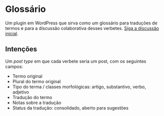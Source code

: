 # Glossário
Um plugin em WordPress que sirva como um glossário para traduções de termos e para a discussão colaborativa desses verbetes. [Siga a discussão inicial](http://participe.wp-brasil.org/2013/12/13/pessoal-voces-que-estao-nessa-vibe-de-fazer/).

## Intenções
Um *post type* em que cada verbete seria um post, com os seguintes campos:

* Termo original
* Plural do termo original
* Tipo do terma / classes morfológicas: artigo, substantivo, verbo, adjetivo
* Tradução do termo
* Notas sobre a tradução
* Status da tradução: consolidado, aberto para sugestões





